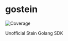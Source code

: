 # gostein
![Coverage](https://img.shields.io/badge/Coverage-83.3%25-brightgreen)

Unofficial Stein Golang SDK 
